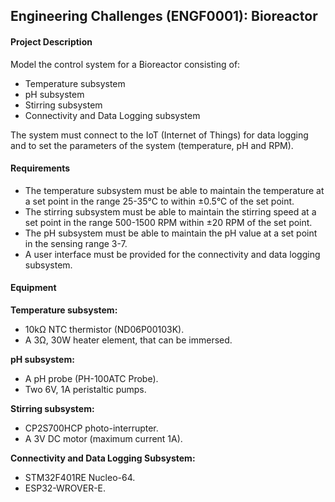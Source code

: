 ## Engineering Challenges (ENGF0001): Bioreactor
#### Project Description
Model the control system for a Bioreactor consisting of:
- Temperature subsystem
- pH subsystem
- Stirring subsystem
- Connectivity and Data Logging subsystem

The system must connect to the IoT (Internet of Things) for data logging and to set the parameters of the system (temperature, pH and RPM).

#### Requirements
- The temperature subsystem must be able to maintain the temperature at a set point in the range 25-35&deg;C to within &plusmn;0.5&deg;C of the set point.
- The stirring subsystem must be able to maintain the stirring speed at a set point in the range 500-1500 RPM within &plusmn;20 RPM of the set point.
- The pH subsystem must be able to maintain the pH value at a set point in the sensing range 3-7.
- A user interface must be provided for the connectivity and data logging subsystem.

#### Equipment
**Temperature subsystem:**
-   10kΩ NTC thermistor (ND06P00103K).
-   A 3Ω, 30W heater element, that can be immersed.  

**pH subsystem:**
- A pH probe (PH-100ATC Probe).
- Two 6V, 1A peristaltic pumps.

**Stirring subsystem:**
- CP2S700HCP photo-interrupter.
- A 3V DC motor (maximum current 1A).

**Connectivity and Data Logging Subsystem:**
- STM32F401RE Nucleo-64.
- ESP32-WROVER-E.